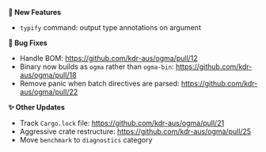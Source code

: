 **🔬 New Features**
- `typify` command: output type annotations on argument

**🐛 Bug Fixes**
- Handle BOM: https://github.com/kdr-aus/ogma/pull/12
- Binary now builds as `ogma` rather than `ogma-bin`: https://github.com/kdr-aus/ogma/pull/18
- Remove panic when batch directives are parsed: <https://github.com/kdr-aus/ogma/pull/22>

**✨ Other Updates**
- Track `Cargo.lock` file: <https://github.com/kdr-aus/ogma/pull/21>
- Aggressive crate restructure: <https://github.com/kdr-aus/ogma/pull/25>
- Move `benchmark` to `diagnostics` category

